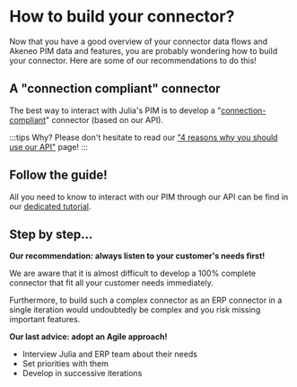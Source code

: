 # How to build your connector?

Now that you have a good overview of your connector data flows and Akeneo PIM data and features, you are probably wondering how to build your connector.
Here are some of our recommendations to do this!

## A "connection compliant" connector

The best way to interact with Julia's PIM is to develop a "[connection-compliant](https://help.akeneo.com/pim/serenity/articles/what-is-a-connection.html)" connector (based on our API).

:::tips
Why?
Please don't hesitate to read our ["4 reasons why you should use our API"](https://api.akeneo.com/documentation/why-the-api.html#4-reasons-why-you-should-use-our-api) page!
:::

## Follow the guide!

All you need to know to interact with our PIM through our API can be find in our [dedicated tutorial](https://api.akeneo.com/getting-started/connect-the-pim-4x/welcome.html).

## Step by step...

**Our recommendation: always listen to your customer's needs first!**

We are aware that it is almost difficult to develop a 100% complete connector that fit all your customer needs immediately.

Furthermore, to build such a complex connector as an ERP connector in a single iteration would undoubtedly be complex and you risk missing important features.

**Our last advice: adopt an Agile approach!**

* Interview Julia and ERP team about their needs
* Set priorities with them
* Develop in successive iterations
